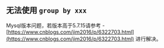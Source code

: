 ## 无法使用 `group by xxx`
Mysql版本问题，若版本高于5.7.15请参考 - [https://www.cnblogs.com/jim2016/p/6322703.html](https://www.cnblogs.com/jim2016/p/6322703.html) 进行解决。